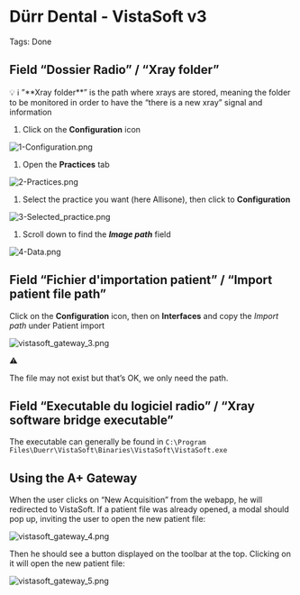 # Dürr Dental - VistaSoft v3

Tags: Done

## Field “Dossier Radio” / “Xray folder”

<aside>
💡 ℹ️ ”**Xray folder**” is the path where xrays are stored, meaning the folder to be monitored in order to have the “there is a new xray” signal and information

</aside>

1. Click on the **Configuration** icon

![1-Configuration.png](1-Configuration.png)

1. Open the **Practices** tab

![2-Practices.png](2-Practices.png)

1. Select the practice you want (here Allisone), then click to **Configuration**

![3-Selected_practice.png](3-Selected_practice.png)

1. Scroll down to find the ***Image path*** field

![4-Data.png](4-Data.png)

## Field “Fichier d'importation patient” / “Import patient file path”

Click on the **Configuration** icon, then on **Interfaces** and copy the *Import path* under Patient import

![vistasoft_gateway_3.png](vistasoft_gateway_3.png)

<aside>
⚠️

The file may not exist but that’s OK, we only need the path.

</aside>

## Field  “Executable du logiciel radio” / “Xray software bridge executable”

The executable can generally be found in `C:\Program Files\Duerr\VistaSoft\Binaries\VistaSoft\VistaSoft.exe`

## Using the A+ Gateway

When the user clicks on “New Acquisition” from the webapp, he will redirected to VistaSoft.
If a patient file was already opened, a modal should pop up, inviting the user to open the new patient file:

![vistasoft_gateway_4.png](vistasoft_gateway_4.png)

Then he should see a button displayed on the toolbar at the top. Clicking on it will open the new patient file:

![vistasoft_gateway_5.png](vistasoft_gateway_5.png)